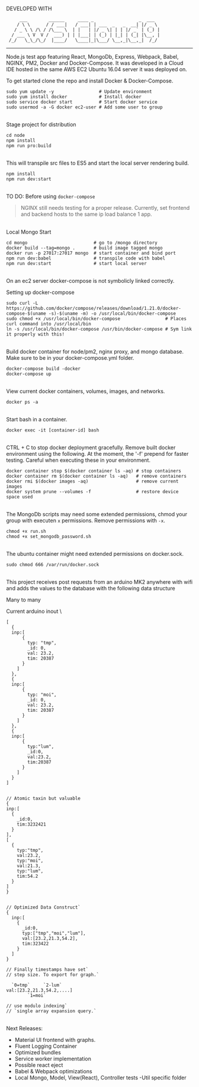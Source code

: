 DEVELOPED WITH

         ___        ______     ____ _                 _  ___  
        / \ \      / / ___|   / ___| | ___  _   _  __| |/ _ \ 
       / _ \ \ /\ / /\___ \  | |   | |/ _ \| | | |/ _` | (_) |
      / ___ \ V  V /  ___) | | |___| | (_) | |_| | (_| |\__, |
     /_/   \_\_/\_/  |____/   \____|_|\___/ \__,_|\__,_|  /_/ 
 ----------------------------------------------------------------- 

Node.js test app featuring React, MongoDb, Express, Webpack, Babel, 
NGINX, PM2, Docker and Docker-Compose. It was developed in a Cloud IDE 
hosted in the same AWS EC2 Ubuntu 16.04 server it was deployed on.

To get started clone the repo and install Docker & Docker-Compose.

```
sudo yum update -y                 # Update environment
sudo yum install docker            # Install docker
sudo service docker start          # Start docker service
sudo usermod -a -G docker ec2-user # Add some user to group
```
\
Stage project for distribution

```
cd node
npm install
npm run pro:build
```
\
This will transpile src files to ES5 and start the local
server rendering build.

```
npm install
npm run dev:start
```
\
TO DO: Before using `docker-compose`

> NGINX still needs testing for a proper release. Currently, set
> frontend and backend hosts to the same ip load balance 1 app.

\
Local Mongo Start

```
cd mongo                         # go to /mongo directory
docker build --tag=mongo .       # build image tagged mongo
docker run -p 27017:27017 mongo  # start container and bind port
npm run dev:babel                # transpile code with babel
npm run dev:start                # start local server
```
\
On an ec2 server docker-compose is not symbolicly linked correctly.

Setting up docker-compose

```
sudo curl -L https://github.com/docker/compose/releases/download/1.21.0/docker-compose-$(uname -s)-$(uname -m) -o /usr/local/bin/docker-compose
sudo chmod +x /usr/local/bin/docker-compose                 # Places curl command into /usr/local/bin
ln -s /usr/local/bin/docker-compose /usr/bin/docker-compose # Sym link it properly with this!
```
\
Build docker container for node/pm2, nginx proxy, and mongo database.
Make sure to be in your docker-compose.yml folder.

```
docker-compose build -docker
docker-compose up
```
\
View current docker containers, volumes, images, and networks.

```
docker ps -a
```
\
Start bash in a container.

```
docker exec -it [container-id] bash
```
\
CTRL + C to stop docker deployment gracefully. Remove built docker
environment using the following. At the moment, the '-f' prepend for
faster testing. Careful when executing these in your environment.

```
docker container stop $(docker container ls -aq) # stop containers
docker container rm $(docker container ls -aq)   # remove containers
docker rmi $(docker images -aq)                  # remove current images 
docker system prune --volumes -f                 # restore device space used
```
\
The MongoDb scripts may need some extended permissions, chmod your
group with executen `x` permissions. Remove permissions with `-x`.

```
chmod +x run.sh
chmod +x set_mongodb_password.sh
```
\
The ubuntu container might need extended permissions on docker.sock.

```
sudo chmod 666 /var/run/docker.sock
```
\
This project receives post requests from an arduino MK2 anywhere with
wifi and adds the values to the database with the following data structure

Many to many

Current arduino inout
\
```
[
  {
  inp:[
      {
        typ: "tmp",
        _id: 0,
        val: 23.2,
        tim: 20387
      }
    ]
  },
  {
  inp:[
      {
        typ: "moi",
        _id: 0,
        val: 23.2,
        tim: 20387
      }
    ]
  },
  {
  inp:[
      {
        typ:"lum",
        _id:0,
        val:23.2,
        tim:20387
      }
    ]
  }
]


// Atomic taxin but valuable
{
inp:[
  {
    _id:0,
    tim:3232421
  }
],
[
  {
    typ:"tmp",
    val:23.2,
    typ:"moi",
    val:21.3,
    typ:"lum",
    tim:54.2
  }
]
}


// Optimized Data Construct`
{
  inp:[
    {
      _id:0,
      typ:["tmp","moi","lum"],
      val:[23.2,21.3,54.2],
      tim:323422
    }
  ]
}

// Finally timestamps have set`
// step size. To export for graph.`

  `0=tmp`     `2-lum`
val:[23.2,21.3,54.2,....]
        `1=moi`

// use modulo indexing`
// `single array expansion query.`
```
\
Next Releases:

- Material UI frontend with graphs.
- Fluent Logging Container
- Optimized bundles
- Service worker implementation
- Possible react eject
- Babel & Webpack optimizations
- Local Mongo, Model, View(React), Controller tests
-Util specific folder